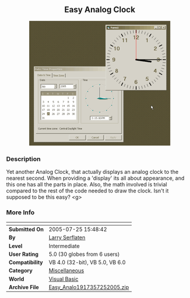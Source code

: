 ﻿<div align="center">

## Easy Analog Clock

<img src="PIC20057251654293256.gif">
</div>

### Description

Yet another Analog Clock, that actually displays an analog clock to the nearest second. When providing a 'display' its all about appearance, and this one has all the parts in place. Also, the math involved is trivial compared to the rest of the code needed to draw the clock. Isn't it supposed to be this easy? &lt;g&gt;
 
### More Info
 


<span>             |<span>
---                |---
**Submitted On**   |2005-07-25 15:48:42
**By**             |[Larry Serflaten](https://github.com/Planet-Source-Code/PSCIndex/blob/master/ByAuthor/larry-serflaten.md)
**Level**          |Intermediate
**User Rating**    |5.0 (30 globes from 6 users)
**Compatibility**  |VB 4\.0 \(32\-bit\), VB 5\.0, VB 6\.0
**Category**       |[Miscellaneous](https://github.com/Planet-Source-Code/PSCIndex/blob/master/ByCategory/miscellaneous__1-1.md)
**World**          |[Visual Basic](https://github.com/Planet-Source-Code/PSCIndex/blob/master/ByWorld/visual-basic.md)
**Archive File**   |[Easy\_Analo1917357252005\.zip](https://github.com/Planet-Source-Code/larry-serflaten-easy-analog-clock__1-61901/archive/master.zip)








